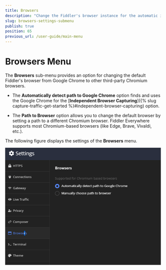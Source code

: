 ```yaml
---
title: Browsers
description: "Change the Fiddler's browser instance for the automatic independent browser capturing mode."
slug: browsers-settings-submenu
publish: true
position: 65
previous_url: /user-guide/main-menu
---
```


# Browsers Menu

The **Browsers** sub-menu provides an option for changing the default Fiddler's browser from Google Chrome to other third-party Chromium browsers.

- The **Automatically detect path to Google Chrome** option finds and uses the Google Chrome for the [**Independent Browser Capturing**]({% slug capture-traffic-get-started %}#independent-browser-capturing) option.

- The **Path to Browser** option allows you to change the default browser by setting a path to a different Chromium browser. Fiddler Everywhere supports most Chromium-based browsers (like Edge, Brave, Vivaldi, etc.).


The following figure displays the settings of the **Browsers** menu.


![Changing the path to the Chromium browsers](../../images/settings/settings-browsers.png)